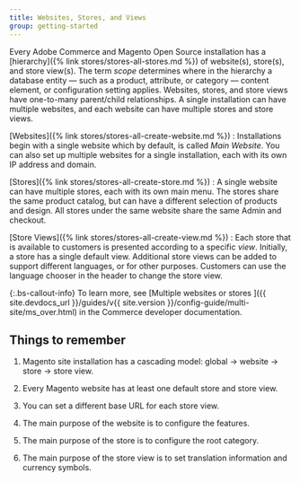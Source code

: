 ```yaml
---
title: Websites, Stores, and Views
group: getting-started
---
```


Every Adobe Commerce and Magento Open Source installation has a [hierarchy]({% link stores/stores-all-stores.md %}) of website(s), store(s), and store view(s). The term _scope_ determines where in the hierarchy a database entity — such as a product, attribute, or category — content element, or configuration setting applies. Websites, stores, and store views have one-to-many parent/child relationships. A single installation can have multiple websites, and each website can have multiple stores and store views.

[Websites]({% link stores/stores-all-create-website.md %})
:  Installations begin with a single website which by default, is called _Main Website_. You can also set up multiple websites for a single installation, each with its own IP address and domain.

[Stores]({% link stores/stores-all-create-store.md %})
:  A single website can have multiple stores, each with its own main menu. The stores share the same product catalog, but can have a different selection of products and design. All stores under the same website share the same Admin and checkout.

[Store Views]({% link stores/stores-all-create-view.md %})
:  Each store that is available to customers is presented according to a specific _view_. Initially, a store has a single default view. Additional store views can be added to support different languages, or for other purposes. Customers can use the language chooser in the header to change the store view.

{:.bs-callout-info}
To learn more, see [Multiple websites or stores ]({{ site.devdocs_url }}/guides/v{{ site.version }}/config-guide/multi-site/ms_over.html) in the Commerce developer documentation.

## Things to remember

1. Magento site installation has a cascading model: global → website → store → store view.

1. Every Magento website has at least one default store and store view.

1. You can set a different base URL for each store view.

1. The main purpose of the website is to configure the features.

1. The main purpose of the store is to configure the root category.

1. The main purpose of the store view is to set translation information and currency symbols.
